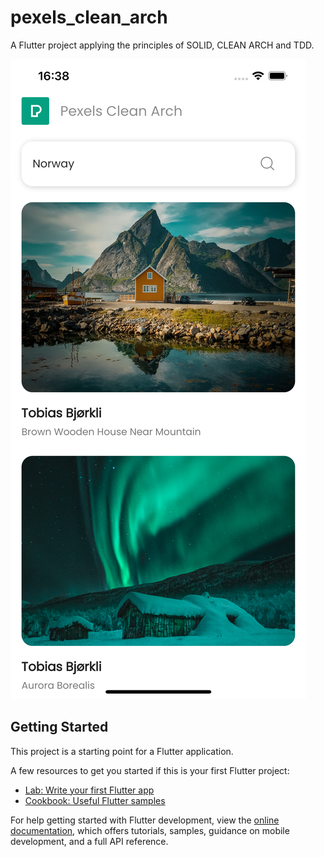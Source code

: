 # pexels_clean_arch

A Flutter project applying the principles of SOLID, CLEAN ARCH and TDD.

![alt text](https://github.com/williamsilva-98/pexels-clean-arch/blob/master/assets/home.png?raw=true)

## Getting Started

This project is a starting point for a Flutter application.

A few resources to get you started if this is your first Flutter project:

- [Lab: Write your first Flutter app](https://docs.flutter.dev/get-started/codelab)
- [Cookbook: Useful Flutter samples](https://docs.flutter.dev/cookbook)

For help getting started with Flutter development, view the
[online documentation](https://docs.flutter.dev/), which offers tutorials,
samples, guidance on mobile development, and a full API reference.
